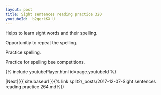 ```yaml
---
layout: post
title: Sight sentences reading practice 320
youtubeId: _b2qerkKX_U
---
```

 
 
Helps to learn sight words and their spelling.

Opportunitiy to repeat the spelling. 

Practice spelling. 
 
Practice for spelling bee competitions. 
 
{% include youtubePlayer.html id=page.youtubeId %}
 
 

[Next]({{ site.baseurl }}{% link  split2/_posts/2017-12-07-Sight sentences reading practice 264.md%})
 

